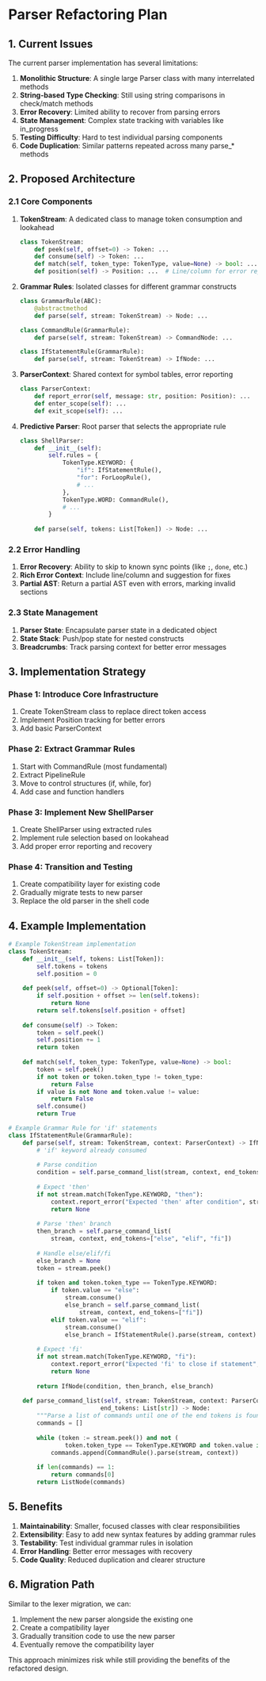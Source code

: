 # Parser Refactoring Plan

## 1. Current Issues

The current parser implementation has several limitations:

1. **Monolithic Structure**: A single large Parser class with many interrelated methods
2. **String-based Type Checking**: Still using string comparisons in check/match methods 
3. **Error Recovery**: Limited ability to recover from parsing errors
4. **State Management**: Complex state tracking with variables like in_progress
5. **Testing Difficulty**: Hard to test individual parsing components
6. **Code Duplication**: Similar patterns repeated across many parse_* methods

## 2. Proposed Architecture

### 2.1 Core Components

1. **TokenStream**: A dedicated class to manage token consumption and lookahead
   ```python
   class TokenStream:
       def peek(self, offset=0) -> Token: ...
       def consume(self) -> Token: ...
       def match(self, token_type: TokenType, value=None) -> bool: ...
       def position(self) -> Position: ...  # Line/column for error reporting
   ```

2. **Grammar Rules**: Isolated classes for different grammar constructs
   ```python
   class GrammarRule(ABC):
       @abstractmethod
       def parse(self, stream: TokenStream) -> Node: ...
   
   class CommandRule(GrammarRule):
       def parse(self, stream: TokenStream) -> CommandNode: ...
   
   class IfStatementRule(GrammarRule):
       def parse(self, stream: TokenStream) -> IfNode: ...
   ```

3. **ParserContext**: Shared context for symbol tables, error reporting
   ```python
   class ParserContext:
       def report_error(self, message: str, position: Position): ...
       def enter_scope(self): ...
       def exit_scope(self): ...
   ```

4. **Predictive Parser**: Root parser that selects the appropriate rule
   ```python
   class ShellParser:
       def __init__(self): 
           self.rules = {
               TokenType.KEYWORD: {
                   "if": IfStatementRule(),
                   "for": ForLoopRule(),
                   # ...
               },
               TokenType.WORD: CommandRule(),
               # ...
           }
       
       def parse(self, tokens: List[Token]) -> Node: ...
   ```

### 2.2 Error Handling

1. **Error Recovery**: Ability to skip to known sync points (like `;`, `done`, etc.)
2. **Rich Error Context**: Include line/column and suggestion for fixes
3. **Partial AST**: Return a partial AST even with errors, marking invalid sections

### 2.3 State Management

1. **Parser State**: Encapsulate parser state in a dedicated object
2. **State Stack**: Push/pop state for nested constructs
3. **Breadcrumbs**: Track parsing context for better error messages

## 3. Implementation Strategy

### Phase 1: Introduce Core Infrastructure

1. Create TokenStream class to replace direct token access
2. Implement Position tracking for better errors
3. Add basic ParserContext

### Phase 2: Extract Grammar Rules

1. Start with CommandRule (most fundamental)
2. Extract PipelineRule
3. Move to control structures (if, while, for)
4. Add case and function handlers

### Phase 3: Implement New ShellParser

1. Create ShellParser using extracted rules
2. Implement rule selection based on lookahead
3. Add proper error reporting and recovery

### Phase 4: Transition and Testing

1. Create compatibility layer for existing code
2. Gradually migrate tests to new parser
3. Replace the old parser in the shell code

## 4. Example Implementation

```python
# Example TokenStream implementation
class TokenStream:
    def __init__(self, tokens: List[Token]):
        self.tokens = tokens
        self.position = 0
        
    def peek(self, offset=0) -> Optional[Token]:
        if self.position + offset >= len(self.tokens):
            return None
        return self.tokens[self.position + offset]
        
    def consume(self) -> Token:
        token = self.peek()
        self.position += 1
        return token
        
    def match(self, token_type: TokenType, value=None) -> bool:
        token = self.peek()
        if not token or token.token_type != token_type:
            return False
        if value is not None and token.value != value:
            return False
        self.consume()
        return True

# Example Grammar Rule for 'if' statements
class IfStatementRule(GrammarRule):
    def parse(self, stream: TokenStream, context: ParserContext) -> IfNode:
        # 'if' keyword already consumed
        
        # Parse condition
        condition = self.parse_command_list(stream, context, end_tokens=["then"])
        
        # Expect 'then'
        if not stream.match(TokenType.KEYWORD, "then"):
            context.report_error("Expected 'then' after condition", stream.position())
            return None
            
        # Parse 'then' branch
        then_branch = self.parse_command_list(
            stream, context, end_tokens=["else", "elif", "fi"])
            
        # Handle else/elif/fi
        else_branch = None
        token = stream.peek()
        
        if token and token.token_type == TokenType.KEYWORD:
            if token.value == "else":
                stream.consume()
                else_branch = self.parse_command_list(
                    stream, context, end_tokens=["fi"])
            elif token.value == "elif":
                stream.consume()
                else_branch = IfStatementRule().parse(stream, context)
                
        # Expect 'fi'
        if not stream.match(TokenType.KEYWORD, "fi"):
            context.report_error("Expected 'fi' to close if statement", stream.position())
            return None
            
        return IfNode(condition, then_branch, else_branch)
        
    def parse_command_list(self, stream: TokenStream, context: ParserContext, 
                          end_tokens: List[str]) -> Node:
        """Parse a list of commands until one of the end tokens is found"""
        commands = []
        
        while (token := stream.peek()) and not (
                token.token_type == TokenType.KEYWORD and token.value in end_tokens):
            commands.append(CommandRule().parse(stream, context))
            
        if len(commands) == 1:
            return commands[0]
        return ListNode(commands)
```

## 5. Benefits

1. **Maintainability**: Smaller, focused classes with clear responsibilities
2. **Extensibility**: Easy to add new syntax features by adding grammar rules
3. **Testability**: Test individual grammar rules in isolation
4. **Error Handling**: Better error messages with recovery
5. **Code Quality**: Reduced duplication and clearer structure

## 6. Migration Path

Similar to the lexer migration, we can:

1. Implement the new parser alongside the existing one
2. Create a compatibility layer
3. Gradually transition code to use the new parser
4. Eventually remove the compatibility layer

This approach minimizes risk while still providing the benefits of the refactored design.